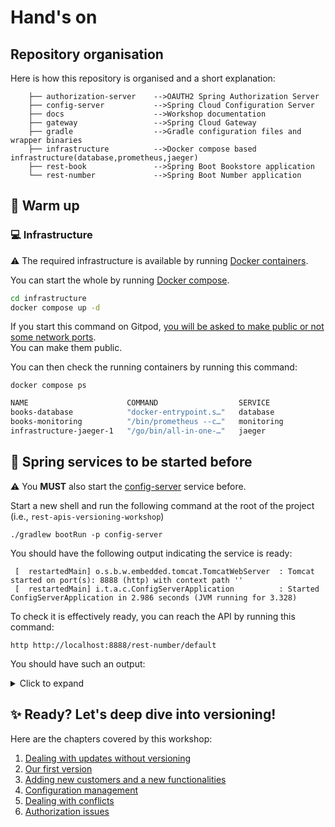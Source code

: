 # Hand's on

## Repository organisation

Here is how this repository is organised and a short explanation:

```jshelllanguage
    ├── authorization-server    -->OAUTH2 Spring Authorization Server
    ├── config-server           -->Spring Cloud Configuration Server
    ├── docs                    -->Workshop documentation
    ├── gateway                 -->Spring Cloud Gateway
    ├── gradle                  -->Gradle configuration files and wrapper binaries
    ├── infrastructure          -->Docker compose based infrastructure(database,prometheus,jaeger)
    ├── rest-book               -->Spring Boot Bookstore application
    └── rest-number             -->Spring Boot Number application
```

## :running: Warm up

### :computer: Infrastructure

:warning: The required infrastructure is available by
running [Docker containers](https://www.docker.com/resources/what-container/).

You can start the whole by running [Docker compose](https://docs.docker.com/compose/).

```bash
cd infrastructure
docker compose up -d
```

If you start this command on Gitpod, [you will be asked to make public or not some  network ports](https://www.gitpod.io/docs/configure/workspaces/ports).  
You can make them public.

You can then check the running containers by running this command:

```jshelllanguage
docker compose ps
```

```bash
NAME                      COMMAND                  SERVICE             STATUS              PORTS
books-database            "docker-entrypoint.s…"   database            running             0.0.0.0:5432->5432/tcp
books-monitoring          "/bin/prometheus --c…"   monitoring          running             0.0.0.0:9090->9090/tcp
infrastructure-jaeger-1   "/go/bin/all-in-one-…"   jaeger              running             5775/udp, 5778/tcp, 14250/tcp, 6832/udp, 14268/tcp, 0.0.0.0:6831->6831/udp, 0.0.0.0:16686->16686/tcp
```

## :information_desk_person: Spring services to be started before

:warning: You **MUST** also start the [config-server](../config-server) service before.

Start a new shell and run the following command at the root of the project (i.e., ``rest-apis-versioning-workshop``)

```
./gradlew bootRun -p config-server
```

You should have the following output indicating the service is ready:

```
 [  restartedMain] o.s.b.w.embedded.tomcat.TomcatWebServer  : Tomcat started on port(s): 8888 (http) with context path ''
 [  restartedMain] i.t.a.c.ConfigServerApplication          : Started ConfigServerApplication in 2.986 seconds (JVM running for 3.328)
```

To check it is effectively ready, you can reach the API by running this command:

```jshelllanguage
http http://localhost:8888/rest-number/default 
```

You should have such an output:

<details>
<summary>Click to expand</summary>

```json
HTTP/1.1 200 
Connection: keep-alive
Content-Type: application/json
Date: Mon, 07 Nov 2022 16:44:35 GMT
Keep-Alive: timeout=60
Transfer-Encoding: chunked

{
"label": null,
"name": "rest-number",
"profiles": [
"default"
],
"propertySources": [
{
"name": "classpath:/config/rest-number.yml",
"source": {
"management.auditevents.enabled": true,
"management.endpoint.health.enabled": true,
"management.endpoint.health.probes.enabled": true,
"management.endpoint.health.show-details": "always",
"management.endpoint.metrics.enabled": true,
"management.endpoint.prometheus.enabled": true,
"management.endpoint.shutdown.enabled": true,
"management.endpoints.enabled-by-default": true,
"management.endpoints.jmx.exposure.include": "*",
"management.endpoints.web.exposure.include": "*",
"management.health.livenessstate.enabled": true,
"management.health.readinessstate.enabled": true,
"management.metrics.web.client.request.autotime.enabled": true,
"opentracing.jaeger.enabled": true,
"opentracing.jaeger.udp-sender.host": "localhost",
"opentracing.jaeger.udp-sender.port": 6831,
"resilience4j.bulkhead.configs.default.maxConcurrentCalls": 100,
"resilience4j.bulkhead.instances.book-numbers.maxConcurrentCalls": 10,
"resilience4j.thread-pool-bulkhead.configs.default.coreThreadPoolSize": 2,
"resilience4j.thread-pool-bulkhead.configs.default.maxThreadPoolSize": 4,
"resilience4j.thread-pool-bulkhead.configs.default.queueCapacity": 2,
"resilience4j.thread-pool-bulkhead.instances.book-numbers.baseConfig": "default",
"resilience4j.timelimiter.configs.default.cancelRunningFuture": false,
"resilience4j.timelimiter.configs.default.timeoutDuration": "2s",
"resilience4j.timelimiter.instances.book-numbers.baseConfig": "default",
"server.port": 8081,
"spring.application.name": "rest-number",
"spring.cloud.circuitbreaker.resilience4j.enabled": true,
"time.to.sleep": 1000
}
}
],
"state": null,
"version": null
}

```


</details>

## :sparkles: Ready? Let's deep dive into versioning!

Here are the chapters covered by this workshop:

1. [Dealing with updates without versioning](./01-without_versioning.md)
2. [Our first version](./02-first_version.md)
3. [Adding new customers and a new functionalities](./03-second-version.md)
4. [Configuration management](./04-scm.md)
5. [Dealing with conflicts](./05-conflicts.md)
6. [Authorization issues](./06-authorization.md)